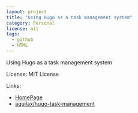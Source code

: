```yaml
---
layout: project
title: "Using Hugo as a task management system"
category: Personal
license: mit
tags:
  - github
  - HTML
---
```


Using Hugo as a task management system

License: MIT License

Links:

* [HomePage](https://hugo-task-management.netlify.app/)
* [aquilax/hugo-task-management](https://github.com/aquilax/hugo-task-management)
